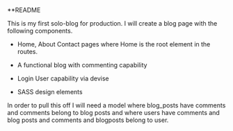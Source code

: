 **README

This is my first solo-blog for production. I will create a blog page with the following components.

* Home, About Contact pages where Home is the root element in the routes. 

* A functional blog with commenting capability

* Login User capability via devise

* SASS design elements

In order to pull this off I will need a model where blog_posts have comments and comments belong to blog posts and where users have comments and blog posts and comments and blogposts belong to user. 



